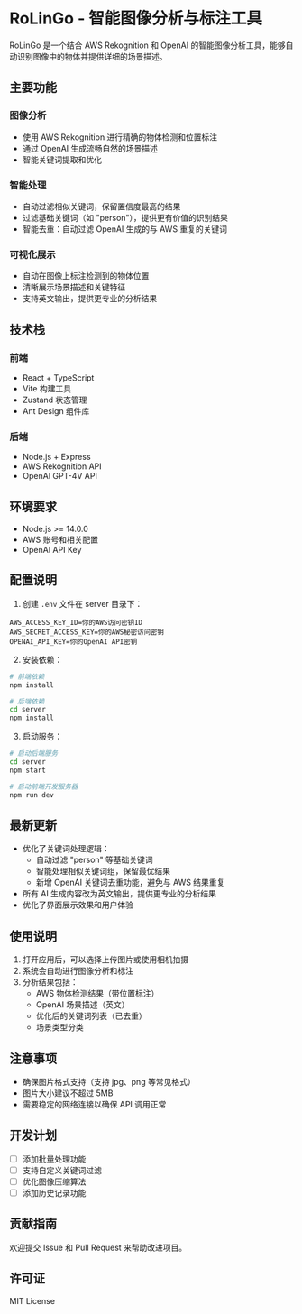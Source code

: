 # RoLinGo - 智能图像分析与标注工具

RoLinGo 是一个结合 AWS Rekognition 和 OpenAI 的智能图像分析工具，能够自动识别图像中的物体并提供详细的场景描述。

## 主要功能

### 图像分析
- 使用 AWS Rekognition 进行精确的物体检测和位置标注
- 通过 OpenAI 生成流畅自然的场景描述
- 智能关键词提取和优化

### 智能处理
- 自动过滤相似关键词，保留置信度最高的结果
- 过滤基础关键词（如 "person"），提供更有价值的识别结果
- 智能去重：自动过滤 OpenAI 生成的与 AWS 重复的关键词

### 可视化展示
- 自动在图像上标注检测到的物体位置
- 清晰展示场景描述和关键特征
- 支持英文输出，提供更专业的分析结果

## 技术栈

### 前端
- React + TypeScript
- Vite 构建工具
- Zustand 状态管理
- Ant Design 组件库

### 后端
- Node.js + Express
- AWS Rekognition API
- OpenAI GPT-4V API

## 环境要求

- Node.js >= 14.0.0
- AWS 账号和相关配置
- OpenAI API Key

## 配置说明

1. 创建 `.env` 文件在 server 目录下：
```
AWS_ACCESS_KEY_ID=你的AWS访问密钥ID
AWS_SECRET_ACCESS_KEY=你的AWS秘密访问密钥
OPENAI_API_KEY=你的OpenAI API密钥
```

2. 安装依赖：
```bash
# 前端依赖
npm install

# 后端依赖
cd server
npm install
```

3. 启动服务：
```bash
# 启动后端服务
cd server
npm start

# 启动前端开发服务器
npm run dev
```

## 最新更新

- 优化了关键词处理逻辑：
  - 自动过滤 "person" 等基础关键词
  - 智能处理相似关键词组，保留最优结果
  - 新增 OpenAI 关键词去重功能，避免与 AWS 结果重复
- 所有 AI 生成内容改为英文输出，提供更专业的分析结果
- 优化了界面展示效果和用户体验

## 使用说明

1. 打开应用后，可以选择上传图片或使用相机拍摄
2. 系统会自动进行图像分析和标注
3. 分析结果包括：
   - AWS 物体检测结果（带位置标注）
   - OpenAI 场景描述（英文）
   - 优化后的关键词列表（已去重）
   - 场景类型分类

## 注意事项

- 确保图片格式支持（支持 jpg、png 等常见格式）
- 图片大小建议不超过 5MB
- 需要稳定的网络连接以确保 API 调用正常

## 开发计划

- [ ] 添加批量处理功能
- [ ] 支持自定义关键词过滤
- [ ] 优化图像压缩算法
- [ ] 添加历史记录功能

## 贡献指南

欢迎提交 Issue 和 Pull Request 来帮助改进项目。

## 许可证

MIT License
